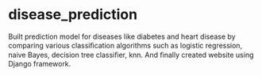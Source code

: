 # disease_prediction
Built prediction model for diseases like diabetes and heart disease by comparing various classiﬁcation algorithms such as logistic regression, naive Bayes, decision tree classiﬁer, knn. And ﬁnally created website using Django framework. 
